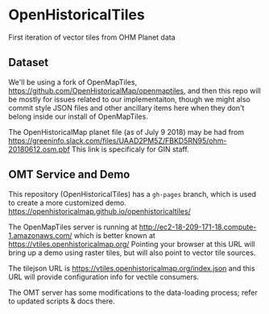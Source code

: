 # OpenHistoricalTiles

First iteration of vector tiles from OHM Planet data


## Dataset

We'll be using a fork of OpenMapTiles, https://github.com/OpenHistoricalMap/openmaptiles, and then this repo will be mostly for issues related to our implementaiton, though we might also commit style JSON files and other ancillary items here when they don't belong inside our install of OpenMapTiles.

The OpenHistoricalMap planet file (as of July 9 2018) may be had from https://greeninfo.slack.com/files/UAAD2PM5Z/FBKD5RN95/ohm-20180612.osm.pbf  This link is specificaly for GIN staff.



## OMT Service and Demo

This repository (OpenHistoricalTiles) has a `gh-pages` branch, which is used to create a more customized demo.  https://openhistoricalmap.github.io/openhistoricaltiles/

The OpenMapTiles server is running at http://ec2-18-209-171-18.compute-1.amazonaws.com/ which is better known at https://vtiles.openhistoricalmap.org/ Pointing your browser at this URL will bring up a demo using raster tiles, but will also point to vector tile sources.

The tilejson URL is https://vtiles.openhistoricalmap.org/index.json and this URL will provide configuration info for vectile consumers.

The OMT server has some modifications to the data-loading process; refer to updated scripts & docs there.
